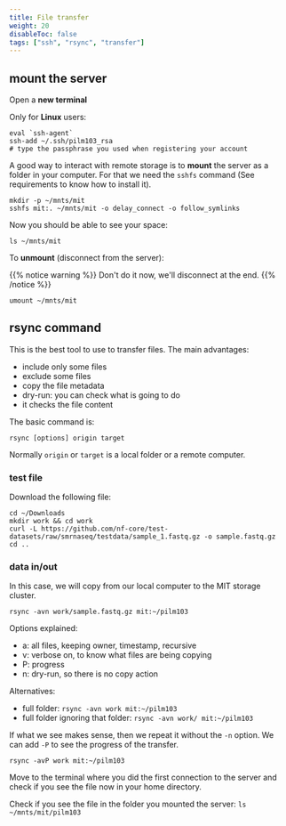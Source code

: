 ```yaml
---
title: File transfer
weight: 20
disableToc: false
tags: ["ssh", "rsync", "transfer"] 
---
```


## mount the server

Open a **new terminal**

Only for **Linux** users:
```
eval `ssh-agent`
ssh-add ~/.ssh/pilm103_rsa
# type the passphrase you used when registering your account
```

A good way to interact with remote storage is to **mount** the server as a folder in your computer. For that we need the `sshfs` command (See requirements to know how to install it).

```
mkdir -p ~/mnts/mit
sshfs mit:. ~/mnts/mit -o delay_connect -o follow_symlinks
```

Now you should be able to see your space:

`ls ~/mnts/mit`

To **unmount** (disconnect from the server):

{{% notice warning %}}
Don't do it now, we'll disconnect at the end.
{{% /notice %}}

```
umount ~/mnts/mit
```

## rsync command

This is the best tool to use to transfer files. The main advantages:

* include only some files
* exclude some files
* copy the file metadata
* dry-run: you can check what is going to do
* it checks the file content

The basic command is:

`rsync [options] origin target`

Normally `origin` or `target` is a local folder or a remote computer.

### test file

Download the following file:

```
cd ~/Downloads
mkdir work && cd work
curl -L https://github.com/nf-core/test-datasets/raw/smrnaseq/testdata/sample_1.fastq.gz -o sample.fastq.gz
cd ..
```

### data in/out

In this case, we will copy from our local computer to the MIT storage cluster.

`rsync -avn work/sample.fastq.gz mit:~/pilm103`

Options explained:

* a: all files, keeping owner, timestamp, recursive
* v: verbose on, to know what files are being copying
* P: progress
* n: dry-run, so there is no copy action 

Alternatives:

* full folder: `rsync -avn work mit:~/pilm103`
* full folder ignoring that folder: `rsync -avn work/ mit:~/pilm103`

If what we see makes sense, then we repeat it without the `-n` option. We can add `-P` to see the progress of the transfer.

`rsync -avP work mit:~/pilm103`

Move to the terminal where you did the first connection to the server and check if you see the file now in your home directory.

Check if you see the file in the folder you mounted the server: `ls ~/mnts/mit/pilm103`

